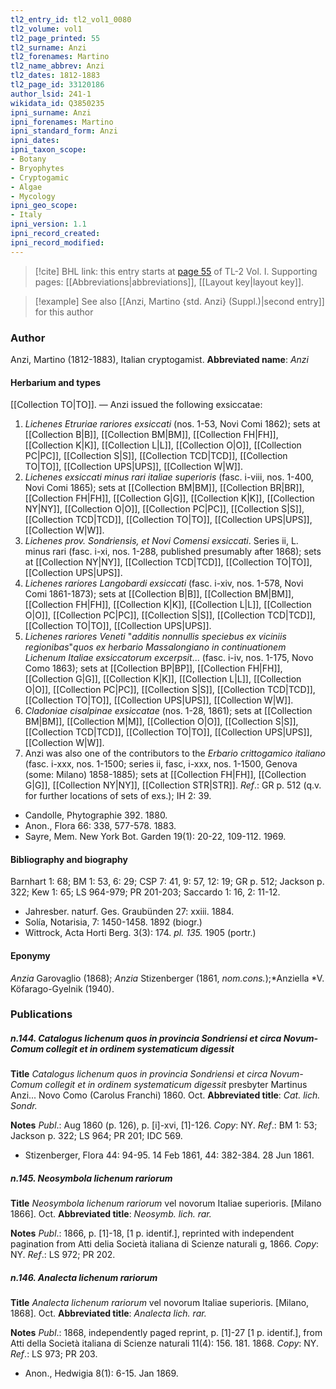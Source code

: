 ```yaml
---
tl2_entry_id: tl2_vol1_0080
tl2_volume: vol1
tl2_page_printed: 55
tl2_surname: Anzi
tl2_forenames: Martino
tl2_name_abbrev: Anzi
tl2_dates: 1812-1883
tl2_page_id: 33120186
author_lsid: 241-1
wikidata_id: Q3850235
ipni_surname: Anzi
ipni_forenames: Martino
ipni_standard_form: Anzi
ipni_dates: 
ipni_taxon_scope: 
- Botany
- Bryophytes
- Cryptogamic
- Algae
- Mycology
ipni_geo_scope: 
- Italy
ipni_version: 1.1
ipni_record_created: 
ipni_record_modified:
---
```



> [!cite] BHL link: this entry starts at [page 55](https://www.biodiversitylibrary.org/page/33120186) of TL-2 Vol. I.
> Supporting pages: [[Abbreviations|abbreviations]], [[Layout key|layout key]].

> [!example] See also [[Anzi, Martino {std. Anzi} (Suppl.)|second entry]] for this author

### Author

Anzi, Martino (1812-1883), Italian cryptogamist. 
**Abbreviated name**: *Anzi*

#### Herbarium and types

[[Collection TO|TO]]. — Anzi issued the following exsiccatae:
1. *Lichenes Etruriae rariores exsiccati* (nos. 1-53, Novi Comi 1862); sets at [[Collection B|B]], [[Collection BM|BM]], [[Collection FH|FH]], [[Collection K|K]], [[Collection L|L]], [[Collection O|O]], [[Collection PC|PC]], [[Collection S|S]], [[Collection TCD|TCD]], [[Collection TO|TO]], [[Collection UPS|UPS]], [[Collection W|W]].
2. *Lichenes exsiccati minus rari italiae superioris* (fasc. i-viii, nos. 1-400, Novi Comi 1865); sets at [[Collection BM|BM]], [[Collection BR|BR]], [[Collection FH|FH]], [[Collection G|G]], [[Collection K|K]], [[Collection NY|NY]], [[Collection O|O]], [[Collection PC|PC]], [[Collection S|S]], [[Collection TCD|TCD]], [[Collection TO|TO]], [[Collection UPS|UPS]], [[Collection W|W]].
3. *Lichenes prov. Sondriensis, et Novi Comensi exsiccati*. Series ii, L. minus rari (fasc. i-xi, nos. 1-288, published presumably after 1868); sets at [[Collection NY|NY]], [[Collection TCD|TCD]], [[Collection TO|TO]], [[Collection UPS|UPS]].
4. *Lichenes rariores Langobardi exsiccati* (fasc. i-xiv, nos. 1-578, Novi Comi 1861-1873); sets at [[Collection B|B]], [[Collection BM|BM]], [[Collection FH|FH]], [[Collection K|K]], [[Collection L|L]], [[Collection O|O]], [[Collection PC|PC]], [[Collection S|S]], [[Collection TCD|TCD]], [[Collection TO|TO]], [[Collection UPS|UPS]].
5. *Lichenes rariores Veneti* "*additis nonnullis speciebus ex viciniis regionibas*"*quos ex herbario Massalongiano in continuationem Lichenum Italiae exsiccatorum excerpsit*... (fasc. i-iv, nos. 1-175, Novo Como 1863); sets at [[Collection BP|BP]], [[Collection FH|FH]], [[Collection G|G]], [[Collection K|K]], [[Collection L|L]], [[Collection O|O]], [[Collection PC|PC]], [[Collection S|S]], [[Collection TCD|TCD]], [[Collection TO|TO]], [[Collection UPS|UPS]], [[Collection W|W]].
6. *Cladoniae cisalpinae exsiccatae* (nos. 1-28, 1861); sets at [[Collection BM|BM]], [[Collection M|M]], [[Collection O|O]], [[Collection S|S]], [[Collection TCD|TCD]], [[Collection TO|TO]], [[Collection UPS|UPS]], [[Collection W|W]].
7. Anzi was also one of the contributors to the *Erbario crittogamico italiano* (fasc. i-xxx, nos. 1-1500; series ii, fasc, i-xxx, nos. 1-1500, Genova (some: Milano) 1858-1885); sets at [[Collection FH|FH]], [[Collection G|G]], [[Collection NY|NY]], [[Collection STR|STR]].
*Ref*.: GR p. 512 (q.v. for further locations of sets of exs.); IH 2: 39.
- Candolle, Phytographie 392. 1880.
- Anon., Flora 66: 338, 577-578. 1883.
- Sayre, Mem. New York Bot. Garden 19(1): 20-22, 109-112. 1969.

#### Bibliography and biography

Barnhart 1: 68; BM 1: 53, 6: 29; CSP 7: 41, 9: 57, 12: 19; GR p. 512; Jackson p. 322; Kew 1: 65; LS 964-979; PR 201-203; Saccardo 1: 16, 2: 11-12.
- Jahresber. naturf. Ges. Graubünden 27: xxiii. 1884.
- Solía, Notarisia, 7: 1450-1458. 1892 (biogr.)
- Wittrock, Acta Horti Berg. 3(3): 174. *pl. 135.* 1905 (portr.)

#### Eponymy

*Anzia* Garovaglio (1868); *Anzia* Stizenberger (1861, *nom.cons.*);*Anziella *V. Köfarago-Gyelnik (1940).

### Publications

##### n.144. Catalogus lichenum quos in provincia Sondriensi et circa Novum-Comum collegit et in ordinem systematicum digessit

**Title**
*Catalogus lichenum quos in provincia Sondriensi et circa Novum-Comum collegit et in ordinem systematicum digessit* presbyter Martinus Anzi... Novo Como (Carolus Franchi) 1860. Oct.
**Abbreviated title**: *Cat. lich. Sondr.*

**Notes**
*Publ*.: Aug 1860 (p. 126), p. \[i\]-xvi, \[1\]-126. *Copy*: NY.
*Ref*.: BM 1: 53; Jackson p. 322; LS 964; PR 201; IDC 569.
- Stizenberger, Flora 44: 94-95. 14 Feb 1861, 44: 382-384. 28 Jun 1861.

##### n.145. Neosymbola lichenum rariorum

**Title**
*Neosymbola lichenum rariorum* vel novorum Italiae superioris. \[Milano 1866\]. Oct.
**Abbreviated title**: *Neosymb. lich. rar.*

**Notes**
*Publ*.: 1866, p. \[1\]-18, \[1 p. identif.\], reprinted with independent pagination from Atti delia Società italiana di Scienze naturali g, 1866. *Copy*: NY.
*Ref*.: LS 972; PR 202.

##### n.146. Analecta lichenum rariorum

**Title**
*Analecta lichenum rariorum* vel novorum Italiae superioris. \[Milano, 1868\]. Oct.
**Abbreviated title**: *Analecta lich. rar.*

**Notes**
*Publ*.: 1868, independently paged reprint, p. \[1\]-27 \[1 p. identif.\], from Atti della Società italiana di Scienze naturali 11(4): 156. 181. 1868. *Copy*: NY.
*Ref*.: LS 973; PR 203.
- Anon., Hedwigia 8(1): 6-15. Jan 1869.

